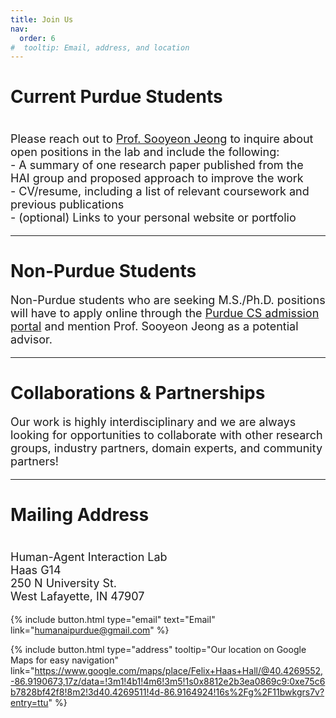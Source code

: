 ```yaml
---
title: Join Us
nav:
  order: 6
#  tooltip: Email, address, and location
---
```


# Current Purdue  Students 
<p style="font-size: 18px; white-space: pre-line;"> 
Please reach out to <a href ="mailto:sooyeonj@purdue.edu">Prof. Sooyeon Jeong</a> to inquire about open positions in the lab and include the following: 
- A summary of one research paper published from the HAI group and proposed approach to improve the work
- CV/resume, including a list of relevant coursework and previous publications
- (optional) Links to your personal website or portfolio 
</p>

---

# Non-Purdue Students
<p style="font-size: 18px;"> 
Non-Purdue students who are seeking M.S./Ph.D. positions will have to apply online through the <a href = "https://www.cs.purdue.edu/graduate/index.html">Purdue CS admission portal</a> and mention Prof. Sooyeon Jeong as a potential advisor. 
</p>

---

# Collaborations & Partnerships
<p style="font-size: 18px;"> Our work is highly interdisciplinary and we are always looking for opportunities to collaborate with other research groups, industry partners, domain experts, and community partners! </p>

---

# Mailing Address
<p style="font-size: 18px; white-space: pre-line"> 
Human-Agent Interaction Lab 
Haas G14
250 N University St. 
West Lafayette, IN 47907 
</p>


{%
  include button.html
  type="email"
  text="Email"
  link="humanaipurdue@gmail.com"
%}

<!-- {%
  include button.html
  type="phone"
  text="(555) 867-5309"
  link="+1-555-867-5309"
%} -->

{%
  include button.html
  type="address"
  tooltip="Our location on Google Maps for easy navigation"
  link="https://www.google.com/maps/place/Felix+Haas+Hall/@40.4269552,-86.9190673,17z/data=!3m1!4b1!4m6!3m5!1s0x8812e2b3ea0869c9:0xe75c6b7828bf42f8!8m2!3d40.4269511!4d-86.9164924!16s%2Fg%2F11bwkgrs7v?entry=ttu"
%}

